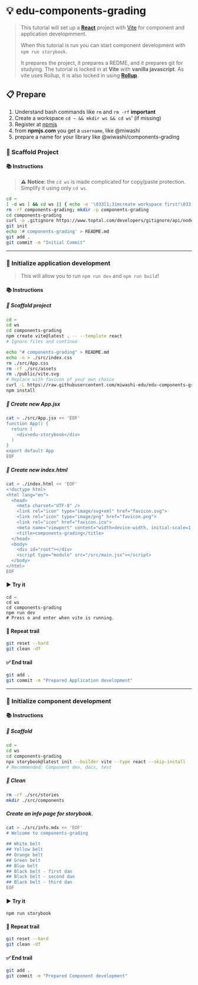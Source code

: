 # 💡 edu-components-grading

> This tutorial will set up a **[React](https://react.dev)** project with [Vite](https://vite.dev)
> for component and application developmment.  
> 
> When this tutorial is run you can start component development with `npm run storybook`.
> 
> It prepares the project, it prepares a REDME, and it prepares git for studying.
> The tutorial is locked in at **Vite** with **vanilla javascript**. As vite uses Rollup,
> it is also locked in using **[Rollup](https://rollupjs.org)**.

## 📋 Prepare

1. Understand bash commands like `rm` and `rm -rf` **important**
2. Create a workspace `cd ~ && mkdir ws && cd ws`' (if missing)
2. Register at [npmjs](https://www.npmjs.com/signup)
3. from **npmjs.com** you get a `username`, like @miwashi
4. prepare a name for your library like @wiwashi/components-grading

### 👣 Scaffold Project

#### 📚 Instructions

> ⚠️ **Notice**: the `cd ws` is made complicated for copy/paste protection.
> Simplify it using only `cd ws`.

```bash
cd ~
[ -d ws ] && cd ws || { echo -e '\033[1;31mcreate workspace first!\033[0m'; return 1; }
rm -rf components-grading; mkdir -p components-grading
cd components-grading
curl -o .gitignore https://www.toptal.com/developers/gitignore/api/node
git init
echo '# components-grading' > README.md
git add .
git commit -m "Initial Commit"
```

---

### 👣 Initialize application development

> This will allow you to run `npm run dev` and `npm run build`!

#### 📚 Instructions

##### 🦶 Scaffold project

```bash
cd ~
cd ws
cd components-grading
npm create vite@latest . -- --template react
# Ignore files and continue

echo "# components-grading" > README.md
echo -n > ./src/index.css
rm ./src/App.css
rm -rf ./src/assets
rm ./public/vite.svg
# Replace with favicon of your own choice
curl -L https://raw.githubusercontent.com/miwashi-edu/edu-components-grading/main/resources/favicon.svg -o ./public/favicon.svg
npm install
```

##### 🦶 Create new App.jsx

```bash
cat > ./src/App.jsx << 'EOF'
function App() {
  return (
    <div>edu-storybook</div>
  )
}
export default App
EOF
```

##### 🦶 Create new index.html

```bash
cat > ./index.html << 'EOF'
<!doctype html>
<html lang="en">
  <head>
    <meta charset="UTF-8" />
    <link rel="icon" type="image/svg+xml" href="favicon.svg">
    <link rel="icon" type="image/png" href="favicon.png">
    <link rel="icon" href="favicon.ico">
    <meta name="viewport" content="width=device-width, initial-scale=1.0" />
    <title>components-grading</title>
  </head>
  <body>
    <div id="root"></div>
    <script type="module" src="/src/main.jsx"></script>
  </body>
</html>
EOF
```


#### ▶️ Try it

```
cd ~
cd ws
cd components-grading
npm run dev
# Press o and enter when vite is running.
```

#### 🔄 Repeat trail

```bash
git reset --hard
git clean -df
```

#### ✅ End trail

```bash
git add .
git commit -m "Prepared Application development"
```

---

### 👣 Initialize component development

#### 📚 Instructions

##### 🦶 Scaffold
```bash
cd ~
cd ws
cd components-grading
npx storybook@latest init --builder vite --type react --skip-install
# Recommended: Component dev, docs, test
```

##### 🦶 Clean

```bash
rm -rf ./src/stories
mkdir ./src/components
```

##### Create an info page for storybook.

```bash
cat > ./src/info.mdx << 'EOF'
# Welcome to components-grading

## White belt
## Yellow belt
## Orange belt
## Green belt
## Blue belt
## Black belt - first dan
## Black belt - second dan
## Black belt - third dan
EOF
```

#### ▶️ Try it

```
npm run storybook
```


#### 🔄 Repeat trail

```bash
git reset --hard
git clean -df
```

#### ✅ End trail

```bash
git add .
git commit -m "Prepared Component development"
```
